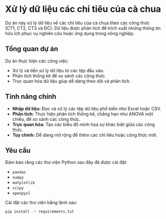 # Xử lý dữ liệu các chỉ tiêu của cà chua

Dự án này xử lý dữ liệu về các chỉ tiêu của cà chua theo các công thức (CT1, CT2, CT3 và ĐC). Dữ liệu được phân tích để trích xuất những thông tin hữu ích phục vụ nghiên cứu hoặc ứng dụng trong nông nghiệp.

## Tổng quan dự án

Dự án thực hiện các công việc:
- Xử lý và tiền xử lý dữ liệu từ các tệp đầu vào.
- Phân tích thống kê để so sánh các công thức.
- Trực quan hóa dữ liệu giúp dễ dàng theo dõi và phân tích.

## Tính năng chính

- **Nhập dữ liệu:** Đọc và xử lý các tệp dữ liệu phổ biến như Excel hoặc CSV.
- **Phân tích:** Thực hiện phân tích thống kê, chẳng hạn như ANOVA một chiều, để so sánh các công thức.
- **Trực quan hóa:** Tạo các biểu đồ minh họa sự khác biệt giữa các công thức.
- **Tùy chỉnh:** Dễ dàng mở rộng để thêm các chỉ tiêu hoặc công thức mới.

## Yêu cầu

Đảm bảo rằng các thư viện Python sau đây đã được cài đặt:

- `pandas`
- `numpy`
- `matplotlib`
- `scipy`
- `openpyxl`

Cài đặt các thư viện bằng lệnh sau:
```bash
pip install -r requirements.txt
